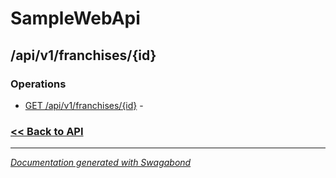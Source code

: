 
# SampleWebApi

## /api/v1/franchises/{id}

### Operations

* [GET /api/v1/franchises/{id}](../operations/GetApiV1Franchisesid.md) -  

 






### [<< Back to API](../SampleWebApi.Readme.md)

*** 

*[Documentation generated with Swagabond](https://github.com/jordanbleu/swagabond)*
